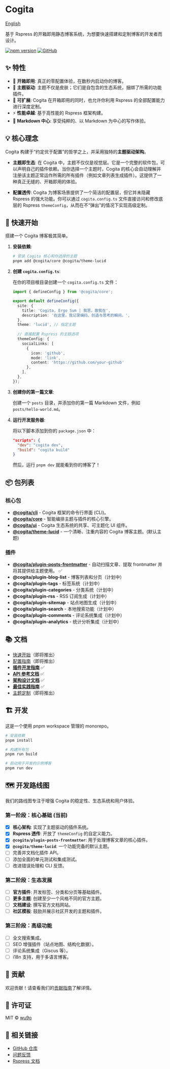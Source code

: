 # Cogita

[English](./README.md)

基于 Rspress 的开箱即用静态博客系统，为想要快速搭建和定制博客的开发者而设计。

[![npm version](https://badge.fury.io/js/@cogita%2Fcore.svg)](https://badge.fury.io/js/@cogita%2Fcore)
[![GitHub](https://img.shields.io/github/license/wu9o/cogita)](https://github.com/wu9o/cogita/blob/main/LICENSE)

## ✨ 特性

- 🚀 **开箱即用**: 真正的零配置体验，在数秒内启动你的博客。
- 🎨 **主题驱动**: 主题不仅是皮肤；它们是自包含的生态系统，捆绑了所需的功能插件。
- 🔧 **可扩展**: Cogita 在开箱即用的同时，也允许你利用 Rspress 的全部配置能力进行深度定制。
- ⚡ **性能卓越**: 基于高性能的 Rspress 框架构建。
- 📝 **Markdown 中心**: 享受纯粹的、以 Markdown 为中心的写作体验。

## 💡 核心理念

Cogita 构建于“约定优于配置”的哲学之上，并采用独特的**主题驱动架构**。

- **主题即生态**: 在 Cogita 中，主题不仅仅是视觉层。它是一个完整的软件包，可以声明自己的插件依赖。当你选择一个主题时，Cogita 的核心会自动理解并注册该主题正常运作所需的所有插件（例如文章列表生成插件）。这提供了一种真正无缝的、开箱即用的体验。

- **配置透传**: Cogita 为博客场景提供了一个简洁的配置层，但它并未隐藏 Rspress 的强大功能。你可以通过 `cogita.config.ts` 文件直接访问和修改底层的 Rspress `themeConfig`，从而在不“弹出”的情况下实现高级定制。

## 🚀 快速开始

搭建一个 Cogita 博客极其简单。

1.  **安装依赖**:

    ```bash
    # 安装 Cogita 核心和你选择的主题
    pnpm add @cogita/core @cogita/theme-lucid
    ```

2.  **创建 `cogita.config.ts`**:

    在你的项目根目录创建一个 `cogita.config.ts` 文件：

    ```typescript
    import { defineConfig } from '@cogita/core';

    export default defineConfig({
      site: {
        title: 'Cogita, Ergo Sum | 我思，故我在',
        description: '在这里，我记录编码、创造与思考的瞬间。',
      },
      theme: 'lucid', // 指定主题
      
      // 直接配置 Rspress 的主题选项
      themeConfig: {
        socialLinks: [
          { 
            icon: 'github', 
            mode: 'link', 
            content: 'https://github.com/your-github' 
          },
        ],
      },
    });
    ```

3.  **创建你的第一篇文章**:

    创建一个 `posts` 目录，并添加你的第一篇 Markdown 文件，例如 `posts/hello-world.md`。

4.  **运行开发服务器**:

    将以下脚本添加到你的 `package.json` 中：
    ```json
    "scripts": {
      "dev": "cogita dev",
      "build": "cogita build"
    }
    ```
    然后，运行 `pnpm dev` 就能看到你的博客了！

## 📦 包列表

### 核心包
- **[@cogita/cli](./packages/cli)** - Cogita 框架的命令行界面 (CLI)。
- **[@cogita/core](./packages/core)** - 智能编排主题与插件的核心引擎。
- **[@cogita/ui](./packages/ui)** - Cogita 生态系统的共享、可主题化 UI 组件。
- **[@cogita/theme-lucid](./themes/lucid)** - 一个清晰、注重内容的 Cogita 博客主题。(默认主题)

### 插件
- **[@cogita/plugin-posts-frontmatter](./plugins/posts-frontmatter)** - 自动扫描文章、提取 frontmatter 并将其提供给主题使用。 ✅
- **@cogita/plugin-blog-list** - 博客列表和分页（计划中）
- **@cogita/plugin-tags** - 标签系统（计划中）
- **@cogita/plugin-categories** - 分类系统（计划中）
- **@cogita/plugin-rss** - RSS 订阅生成（计划中）
- **@cogita/plugin-sitemap** - 站点地图生成（计划中）
- **@cogita/plugin-search** - 本地搜索功能（计划中）
- **@cogita/plugin-comments** - 评论系统集成（计划中）
- **@cogita/plugin-analytics** - 统计分析集成（计划中）

## 📚 文档

- [快速开始](./docs/getting-started.md)（即将推出）
- [配置指南](./docs/configuration.md)（即将推出）
- [**插件开发指南**](./docs/plugin-development.md) ✅
- [**API 参考文档**](./docs/api-reference.md) ✅
- [**架构设计文档**](./docs/architecture-design.md) ✅
- [**最佳实践指南**](./docs/best-practices.md) ✅
- [主题定制](./docs/theme-customization.md)（即将推出）

## 🏗️ 开发

这是一个使用 pnpm workspace 管理的 monorepo。

```bash
# 安装依赖
pnpm install

# 构建所有包
pnpm run build

# 启动用于开发的示例博客
pnpm run dev
```

## 🗺️ 开发路线图

我们的路线图专注于增强 Cogita 的稳定性、生态系统和用户体验。

### 第一阶段：核心基础 (当前)
- [x] **核心架构**: 实现了主题驱动的插件系统。
- [x] **Rspress 透传**: 开放了 `themeConfig` 的自定义能力。
- [x] **`@cogita/plugin-posts-frontmatter`**: 用于处理博客文章的核心插件。
- [x] **`@cogita/theme-lucid`**: 一个功能完备的默认主题。
- [ ] 完善并文档化插件 API。
- [ ] 添加全面的单元测试和集成测试。
- [ ] 改进错误处理和 CLI 反馈。

### 第二阶段：生态发展
- [ ] **官方插件**: 开发标签、分类和分页等基础插件。
- [ ] **更多主题**: 创建至少一个风格不同的官方主题。
- [ ] **文档建设**: 撰写官方文档网站。
- [ ] **社区模板**: 鼓励并展示社区开发的主题和插件。

### 第三阶段：高级功能
- [ ] 全文搜索集成。
- [ ] SEO 增强插件（站点地图、结构化数据）。
- [ ] 评论系统集成（Giscus 等）。
- [ ] i18n 支持，用于多语言博客。

## 🤝 贡献

欢迎贡献！请查看我们的[贡献指南](./CONTRIBUTING.md)了解详情。

## 📄 许可证

MIT © [wu9o](https://github.com/wu9o)

## 🔗 相关链接

- [GitHub 仓库](https://github.com/wu9o/cogita)
- [问题反馈](https://github.com/wu9o/cogita/issues)
- [Rspress 文档](https://rspress.dev/)
